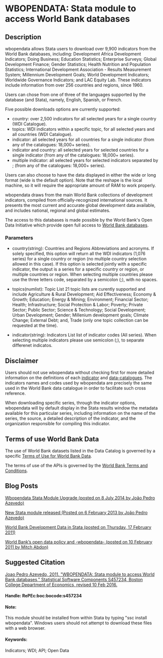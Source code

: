 # WBOPENDATA: Stata module to access World Bank databases

## Description

wbopendata allows Stata users to download over 9,900 indicators from the World Bank databases, including: Development Africa Development Indicators; Doing Business; Education Statistics; Enterprise Surveys; Global Development Finance;
    Gender Statistics; Health Nutrition and Population Statistics; International Development Association - Results Measurement
    System; Millennium Development Goals; World Development Indicators; Worldwide Governance Indicators; and LAC Equity Lab.
    These indicators include information from over 256 countries and regions, since 1960.

Users can chose from one of three of the languages supported by the database (and Stata), namely, English, Spanish, or French.

Five possible downloads options are currently supported:

- country: over 2,500 indicators for all selected years for a single country (WDI Catalogue).
- topics: WDI indicators within a specific topic, for all selected years and all countries (WDI Catalogue).
- indicator: all selected years for all countries for a single indicator (from any of the catalogues: 18,000+ series).
- indicator and country: all selected years for selected countries for a single indicator (from any of the catalogues: 18,000+ series).
- multiple indicator: all selected years for selected indicators separated by ; (from any of the catalogues: 18,000+ series).

Users can also choose to have the data displayed in either the wide or long format (wide is the default option).  Note that the reshape is the local machine, so it will require the appropriate amount of RAM to work properly.

wbopendata draws from the main World Bank collections of development indicators, compiled from officially-recognized international sources. It presents the most current and accurate global development data available, and includes national, regional and global estimates.

The access to this databases is made possible by the World Bank's Open Data Initiative which provide open full access to [World Bank databases](http://data.worldbank.org/).

### Parameters

- country(string): Countries and Regions Abbreviations and acronyms. If solely specified, this option will return all the WDI indicators (1,076 series) for a single country or region (no multiple country selection allowed in this case). If this option is selected jointly with a specific indicator, the output is a series for a specific country or region, or multiple countries or region. When selecting multiple countries please use the three letters code, separated by a semicolon (;), with no spaces.


- topics(numlist): Topic List 21 topic lists are curently supported and include Agriculture & Rural Development; Aid Effectiveness; Economy & Growth; Education; Energy & Mining; Environment; Financial Sector; Health; Infrastructure; Social Protection & Labor; Poverty; Private Sector; Public Sector; Science & Technology; Social Development; Urban Development; Gender; Millenium development goals; Climate Change; External Debt; and, Trade (only one topic collection can be requested at the time).


- indicator(string): Indicators List list of indicator codes (All series). When selecting multiple indicators please use semicolon (;), to separate differenet indicatos.

## Disclaimer

   Users should not use wbopendata without checking first for more detailed information on the definitions of each [indicator](http://data.worldbank.org/indicator/)
    and [data-catalogues](http://data.worldbank.org/data-catalog/). The indicators names and codes used by wbopendata are precisely the same used in the World Bank data
    catalogue in order to facilitate such cross reference.

   When downloading specific series, through the indicator options, wbopendata will by default display in the Stata results
    window the metadata available for this particular series, including information on the name of the series, the source, a
    detailed description of the indicator, and the organization responsible for compiling this indicator.

## Terms of use World Bank Data
   
The use of World Bank datasets listed in the Data Catalog is governed by a specific [Terms of Use for World Bank Data](http://data.worldbank.org/summary-terms-of-use/).
            
The terms of use of the APIs is governed by the [World Bank Terms and Conditions](http://go.worldbank.org/C09SUA7BK0/).


## Blog Posts

[Wbopendata Stata Module Upgrade (posted on 8 July 2014 by João Pedro Azevedo)](https://blogs.worldbank.org/category/tags/wbopendata)

[New Stata module released (Posted on 6 February 2013 by João Pedro Azevedo)](http://blogs.worldbank.org/opendata/node/562)

[World Bank Development Data in Stata (posted on Thursday, 17 February 2011)](http://rlab-data.blogspot.com/2011/02/world-bank-development-data-in-stata.html)

[World Bank’s open data policy and -wbopendata- (posted on 10 February 2011 by Mitch Abdon)](http://statadaily.com/tag/wbopendata/)

## Suggested Citation

[Joao Pedro Azevedo, 2011. "WBOPENDATA: Stata module to access World Bank databases," Statistical Software Components S457234, Boston College Department of Economics, revised 10 Feb 2016.](https://ideas.repec.org/c/boc/bocode/s457234.html)

#### Handle: RePEc:boc:bocode:s457234 

#### Note: 
This module should be installed from within Stata by typing "ssc install wbopendata". Windows users should not attempt to download these files with a web browser.

#### Keywords:
Indicators; WDI; API; Open Data
